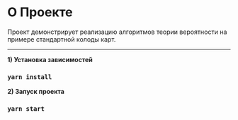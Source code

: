 # О Проекте

Проект демонстрирует реализацию алгоритмов теории вероятности на примере стандартной колоды карт.

---

**1) Установка зависимостей**

### `yarn install`


**2) Запуск проекта**

### `yarn start`